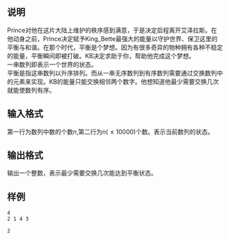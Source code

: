 <h2>说明</h2>

Prince对他在这片大陆上维护的秩序感到满意，于是决定启程离开艾泽拉斯。在他动身之前，Prince决定赋予King_Bette最强大的能量以守护世界、保卫这里的平衡与和谐。在那个时代，平衡是个梦想。因为有很多奇异的物种拥有各种不稳定的能量，平衡瞬间即被打破。KB决定求助于你，帮助他完成这个梦想。<br />
一串数列即表示一个世界的状态。<br />
平衡是指这串数列以升序排列。而从一串无序数列到有序数列需要通过交换数列中的元素来实现。KB的能量只能交换相邻两个数字。他想知道他最少需要交换几次就能使数列有序。
<h2>输入格式</h2>

第一行为数列中数的个数$n$&#44;第二行为$n( \le 10000)$个数。表示当前数列的状态。

<h2>输出格式</h2>

输出一个整数，表示最少需要交换几次能达到平衡状态。

<h2>样例</h2>
<pre><code class="language-input1">4
2 1 4 3</code></pre><pre><code class="language-output1">2</code></pre>

